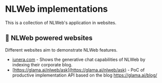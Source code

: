 # NLWeb implementations
This is a collection of NLWeb's application in websites.

## 🌟 NLWeb powered websites

Different websites aim to demonstrate NLWeb features.

* [iunera.com](https://iunera.com/) - Shows the generative chat capabilities of NLWeb by indexing their corporate blog.
* [https://glama.ai/nlweb/ask](https://glama.ai/nlweb/ask) - PoC of productive implementation API based on the blog https://glama.ai/blog/

